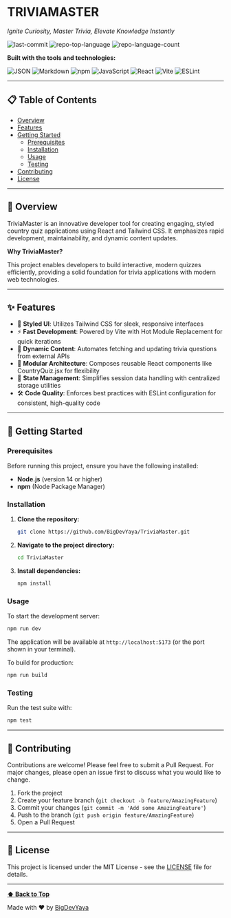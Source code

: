 # TRIVIAMASTER

*Ignite Curiosity, Master Trivia, Elevate Knowledge Instantly*

![last-commit](https://img.shields.io/github/last-commit/BigDevYaya/TriviaMaster?style=flat&logo=git&logoColor=white&color=0080ff)
![repo-top-language](https://img.shields.io/github/languages/top/BigDevYaya/TriviaMaster?style=flat&color=0080ff)
![repo-language-count](https://img.shields.io/github/languages/count/BigDevYaya/TriviaMaster?style=flat&color=0080ff)

**Built with the tools and technologies:**

![JSON](https://img.shields.io/badge/JSON-000000.svg?style=flat&logo=JSON&logoColor=white)
![Markdown](https://img.shields.io/badge/Markdown-000000.svg?style=flat&logo=Markdown&logoColor=white)
![npm](https://img.shields.io/badge/npm-CB3837.svg?style=flat&logo=npm&logoColor=white)
![JavaScript](https://img.shields.io/badge/JavaScript-F7DF1E.svg?style=flat&logo=JavaScript&logoColor=black)
![React](https://img.shields.io/badge/React-61DAFB.svg?style=flat&logo=React&logoColor=black)
![Vite](https://img.shields.io/badge/Vite-646CFF.svg?style=flat&logo=Vite&logoColor=white)
![ESLint](https://img.shields.io/badge/ESLint-4B32C3.svg?style=flat&logo=ESLint&logoColor=white)

---

## 📋 Table of Contents

- [Overview](#overview)
- [Features](#features)
- [Getting Started](#getting-started)
  - [Prerequisites](#prerequisites)
  - [Installation](#installation)
  - [Usage](#usage)
  - [Testing](#testing)
- [Contributing](#contributing)
- [License](#license)

---

## 🌟 Overview

TriviaMaster is an innovative developer tool for creating engaging, styled country quiz applications using React and Tailwind CSS. It emphasizes rapid development, maintainability, and dynamic content updates.

**Why TriviaMaster?**

This project enables developers to build interactive, modern quizzes efficiently, providing a solid foundation for trivia applications with modern web technologies.

---

## ✨ Features

- 🎨 **Styled UI**: Utilizes Tailwind CSS for sleek, responsive interfaces
- ⚡ **Fast Development**: Powered by Vite with Hot Module Replacement for quick iterations
- 🔄 **Dynamic Content**: Automates fetching and updating trivia questions from external APIs
- 🧩 **Modular Architecture**: Composes reusable React components like CountryQuiz.jsx for flexibility
- 💾 **State Management**: Simplifies session data handling with centralized storage utilities
- 🛠️ **Code Quality**: Enforces best practices with ESLint configuration for consistent, high-quality code

---

## 🚀 Getting Started

### Prerequisites

Before running this project, ensure you have the following installed:

- **Node.js** (version 14 or higher)
- **npm** (Node Package Manager)

### Installation

1. **Clone the repository:**
   ```bash
   git clone https://github.com/BigDevYaya/TriviaMaster.git
   ```

2. **Navigate to the project directory:**
   ```bash
   cd TriviaMaster
   ```

3. **Install dependencies:**
   ```bash
   npm install
   ```

### Usage

To start the development server:

```bash
npm run dev
```

The application will be available at `http://localhost:5173` (or the port shown in your terminal).

To build for production:

```bash
npm run build
```

### Testing

Run the test suite with:

```bash
npm test
```

---

## 🤝 Contributing

Contributions are welcome! Please feel free to submit a Pull Request. For major changes, please open an issue first to discuss what you would like to change.

1. Fork the project
2. Create your feature branch (`git checkout -b feature/AmazingFeature`)
3. Commit your changes (`git commit -m 'Add some AmazingFeature'`)
4. Push to the branch (`git push origin feature/AmazingFeature`)
5. Open a Pull Request

---

## 📄 License

This project is licensed under the MIT License - see the [LICENSE](LICENSE) file for details.

---

**[⬆ Back to Top](#triviamaster)**

Made with ❤️ by [BigDevYaya](https://github.com/BigDevYaya)